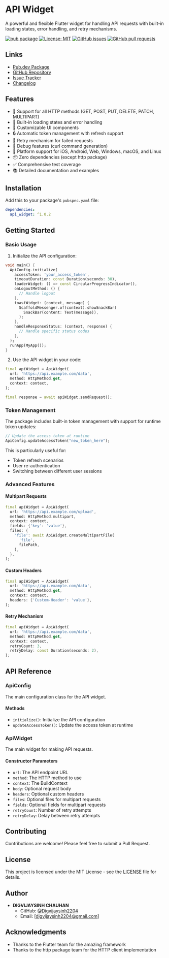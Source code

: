 <!-- 
This README describes the package. If you publish this package to pub.dev,
this README's contents appear on the landing page for your package.

For information about how to write a good package README, see the guide for
[writing package pages](https://dart.dev/tools/pub/writing-package-pages). 

For general information about developing packages, see the Dart guide for
[creating packages](https://dart.dev/guides/libraries/create-packages)
and the Flutter guide for
[developing packages and plugins](https://flutter.dev/to/develop-packages). 
-->

# API Widget

A powerful and flexible Flutter widget for handling API requests with built-in loading states, error handling, and retry mechanisms.

[![pub package](https://img.shields.io/pub/v/api_widget.svg)](https://pub.dev/packages/api_widget)
[![License: MIT](https://img.shields.io/badge/License-MIT-yellow.svg)](https://pub.dev/packages/api_widget/license)
[![GitHub issues](https://img.shields.io/github/issues/Digvijaysinh2204/Api-Widget)](https://github.com/Digvijaysinh2204/Api-Widget/issues)
[![GitHub pull requests](https://img.shields.io/github/issues-pr/Digvijaysinh2204/Api-Widget)](https://github.com/Digvijaysinh2204/Api-Widget/pulls)

## Links

- [Pub.dev Package](https://pub.dev/packages/api_widget)
- [GitHub Repository](https://github.com/Digvijaysinh2204/Api-Widget)
- [Issue Tracker](https://github.com/Digvijaysinh2204/Api-Widget/issues)
- [Changelog](https://pub.dev/packages/api_widget/changelog)

## Features

- 🚀 Support for all HTTP methods (GET, POST, PUT, DELETE, PATCH, MULTIPART)
- 🔄 Built-in loading states and error handling
- 🎨 Customizable UI components
- 🔒 Automatic token management with refresh support
- 🔁 Retry mechanism for failed requests
- 🐛 Debug features (curl command generation)
- 📱 Platform support for iOS, Android, Web, Windows, macOS, and Linux
- 📦 Zero dependencies (except http package)
- ✅ Comprehensive test coverage
- 📚 Detailed documentation and examples

## Installation

Add this to your package's `pubspec.yaml` file:

```yaml
dependencies:
  api_widget: ^1.0.2
```

## Getting Started

### Basic Usage

1. Initialize the API configuration:

```dart
void main() {
  ApiConfig.initialize(
    accessToken: 'your_access_token',
    timeoutDuration: const Duration(seconds: 30),
    loaderWidget: () => const CircularProgressIndicator(),
    onLogoutMethod: () {
      // Handle logout
    },
    toastWidget: (context, message) {
      ScaffoldMessenger.of(context).showSnackBar(
        SnackBar(content: Text(message)),
      );
    },
    handleResponseStatus: (context, response) {
      // Handle specific status codes
    },
  );
  runApp(MyApp());
}
```

2. Use the API widget in your code:

```dart
final apiWidget = ApiWidget(
  url: 'https://api.example.com/data',
  method: HttpMethod.get,
  context: context,
);

final response = await apiWidget.sendRequest();
```

### Token Management

The package includes built-in token management with support for runtime token updates:

```dart
// Update the access token at runtime
ApiConfig.updateAccessToken("new_token_here");
```

This is particularly useful for:
- Token refresh scenarios
- User re-authentication
- Switching between different user sessions

### Advanced Features

#### Multipart Requests

```dart
final apiWidget = ApiWidget(
  url: 'https://api.example.com/upload',
  method: HttpMethod.multipart,
  context: context,
  fields: {'key': 'value'},
  files: {
    'file': await ApiWidget.createMultipartFile(
      'file',
      filePath,
    ),
  },
);
```

#### Custom Headers

```dart
final apiWidget = ApiWidget(
  url: 'https://api.example.com/data',
  method: HttpMethod.get,
  context: context,
  headers: {'Custom-Header': 'value'},
);
```

#### Retry Mechanism

```dart
final apiWidget = ApiWidget(
  url: 'https://api.example.com/data',
  method: HttpMethod.get,
  context: context,
  retryCount: 3,
  retryDelay: const Duration(seconds: 2),
);
```

## API Reference

### ApiConfig

The main configuration class for the API widget.

#### Methods

- `initialize()`: Initialize the API configuration
- `updateAccessToken()`: Update the access token at runtime

### ApiWidget

The main widget for making API requests.

#### Constructor Parameters

- `url`: The API endpoint URL
- `method`: The HTTP method to use
- `context`: The BuildContext
- `body`: Optional request body
- `headers`: Optional custom headers
- `files`: Optional files for multipart requests
- `fields`: Optional fields for multipart requests
- `retryCount`: Number of retry attempts
- `retryDelay`: Delay between retry attempts

## Contributing

Contributions are welcome! Please feel free to submit a Pull Request.

## License

This project is licensed under the MIT License - see the [LICENSE](LICENSE) file for details.

## Author

- **DIGVIJAYSINH CHAUHAN**
  - GitHub: [@Digvijaysinh2204](https://github.com/Digvijaysinh2204)
  - Email: [digvijaysinh2204@gmail.com]

## Acknowledgments

- Thanks to the Flutter team for the amazing framework
- Thanks to the http package team for the HTTP client implementation
